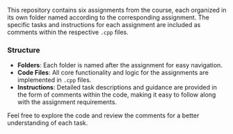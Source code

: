 This repository contains six assignments from the course, each organized in its own folder named according to the corresponding assignment. 
The specific tasks and instructions for each assignment are included as comments within the respective `.cpp` files. 

### Structure

- **Folders**: Each folder is named after the assignment for easy navigation.
- **Code Files**: All core functionality and logic for the assignments are implemented in `.cpp` files.
- **Instructions**: Detailed task descriptions and guidance are provided in the form of comments within the code, making it easy to follow along with the assignment requirements.

Feel free to explore the code and review the comments for a better understanding of each task.

